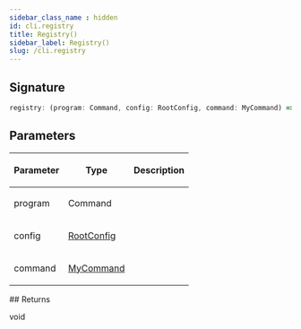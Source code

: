 ```yaml
---
sidebar_class_name : hidden
id: cli.registry
title: Registry()
sidebar_label: Registry()
slug: /cli.registry
---
```






## Signature

```typescript
registry: (program: Command, config: RootConfig, command: MyCommand) => void
```

## Parameters

<table><thead><tr><th>

Parameter


</th><th>

Type


</th><th>

Description


</th></tr></thead>
<tbody><tr><td>

program


</td><td>

Command


</td><td>


</td></tr>
<tr><td>

config


</td><td>

[RootConfig](./cli.rootconfig)


</td><td>


</td></tr>
<tr><td>

command


</td><td>

[MyCommand](./cli.mycommand)


</td><td>


</td></tr>
</tbody></table>
## Returns

void

